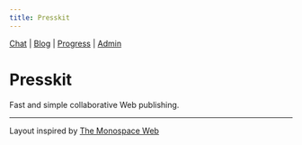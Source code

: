 ```yaml
---
title: Presskit
---
```


[Chat](/chat) | [Blog](/blog) | [Progress](/progress) | [Admin](/admin)

# Presskit
Fast and simple collaborative Web publishing.


---
Layout inspired by [The Monospace Web](https://owickstrom.github.io/the-monospace-web/)
